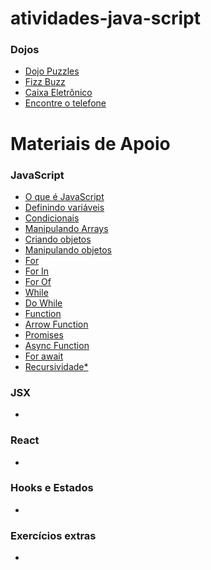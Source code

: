 # atividades-java-script

### Dojos

- [Dojo Puzzles](https://dojopuzzles.com/)
- [Fizz Buzz](https://dojopuzzles.com/problems/fizzbuzz/)
- [Caixa Eletrônico](https://dojopuzzles.com/problems/caixa-eletronico/)
- [Encontre o telefone](https://dojopuzzles.com/problems/encontre-o-telefone/)

# Materiais de Apoio

### JavaScript

- [O que é JavaScript](https://developer.mozilla.org/pt-BR/docs/Learn/JavaScript/First_steps/What_is_JavaScript)
- [Definindo variáveis](https://developer.mozilla.org/pt-BR/docs/Web/JavaScript/Guide/Grammar_and_types)
- [Condicionais](https://developer.mozilla.org/pt-BR/docs/Learn/JavaScript/Building_blocks/conditionals)
- [Manipulando Arrays](https://developer.mozilla.org/pt-BR/docs/Web/JavaScript/Reference/Global_Objects/Array/)
- [Criando objetos](https://developer.mozilla.org/pt-BR/docs/Learn/JavaScript/Objects/Basics)
- [Manipulando objetos](https://developer.mozilla.org/pt-BR/docs/Web/JavaScript/Guide/Working_with_Objects)
- [For](https://developer.mozilla.org/pt-BR/docs/Web/JavaScript/Reference/Statements/for)
- [For In](https://developer.mozilla.org/pt-BR/docs/Web/JavaScript/Reference/Statements/for...in)
- [For Of](https://developer.mozilla.org/pt-BR/docs/Web/JavaScript/Reference/Statements/for...of)
- [While](https://developer.mozilla.org/pt-BR/docs/Web/JavaScript/Reference/Statements/while)
- [Do While](https://developer.mozilla.org/pt-BR/docs/Web/JavaScript/Reference/Statements/do...while)
- [Function](https://developer.mozilla.org/en-US/docs/Web/JavaScript/Reference/Global_Objects/Function)
- [Arrow Function](https://developer.mozilla.org/en-US/docs/Web/JavaScript/Reference/Functions/Arrow_functions)
- [Promises](https://developer.mozilla.org/pt-BR/docs/Web/JavaScript/Reference/Global_Objects/Promise/)
- [Async Function](https://www.w3schools.com/js/js_async.asp)
- [For await](https://developer.mozilla.org/pt-BR/docs/Web/JavaScript/Reference/Statements/for-await...of)
- [Recursividade*](https://pt.wikipedia.org/wiki/Recursividade_(ci%C3%AAncia_da_computa%C3%A7%C3%A3o))

### JSX

- 

### React

- 

### Hooks e Estados

- 

### Exercícios extras

- 